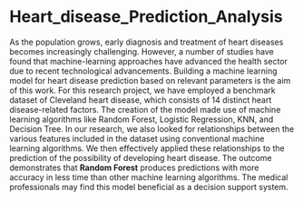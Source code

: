 # Heart_disease_Prediction_Analysis
As the population grows, early diagnosis and treatment of heart diseases becomes increasingly challenging. However, a number of studies have found that machine-learning approaches have advanced the health sector due to recent technological advancements. Building a machine learning model for heart disease prediction based on relevant parameters is the aim of this work. For this research project, we have employed a benchmark dataset of Cleveland heart disease, which consists of 14 distinct heart disease-related factors. The creation of the model made use of machine learning algorithms like Random Forest, Logistic Regression, KNN, and Decision Tree. In our research, we also looked for relationships between the various features included in the dataset using conventional machine learning algorithms. We then effectively applied these relationships to the prediction of the possibility of developing heart disease. The outcome demonstrates that **Random Forest** produces predictions with more accuracy in less time than other machine learning algorithms. The medical professionals may find this model beneficial as a decision support system.
